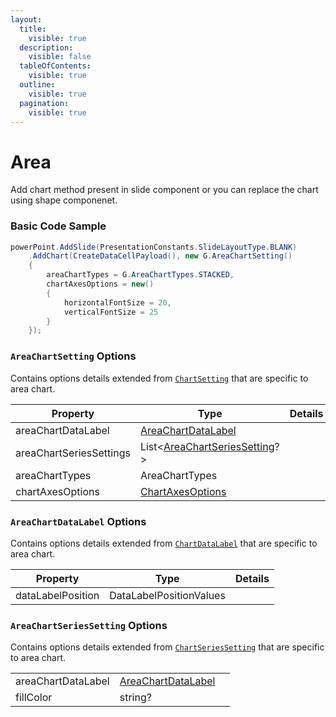 ```yaml
---
layout:
  title:
    visible: true
  description:
    visible: false
  tableOfContents:
    visible: true
  outline:
    visible: true
  pagination:
    visible: true
---
```


# Area

Add chart method present in slide component or you can replace the chart using shape componenet.

### Basic Code Sample

```csharp
powerPoint.AddSlide(PresentationConstants.SlideLayoutType.BLANK)
	.AddChart(CreateDataCellPayload(), new G.AreaChartSetting()
	{
		areaChartTypes = G.AreaChartTypes.STACKED,
		chartAxesOptions = new()
		{
			horizontalFontSize = 20,
			verticalFontSize = 25
		}
	});
```

### `AreaChartSetting` Options

Contains options details extended from [`ChartSetting`](./#chartsetting-options) that are specific to area chart.

<table><thead><tr><th width="238">Property</th><th width="262">Type</th><th>Details</th></tr></thead><tbody><tr><td>areaChartDataLabel</td><td><a href="area.md#areachartdatalabel-options">AreaChartDataLabel</a></td><td></td></tr><tr><td>areaChartSeriesSettings</td><td>List&#x3C;<a href="area.md#areachartseriessetting-options">AreaChartSeriesSetting</a>?></td><td></td></tr><tr><td>areaChartTypes</td><td>AreaChartTypes</td><td></td></tr><tr><td>chartAxesOptions</td><td><a href="./#chartaxesoptions-options">ChartAxesOptions</a></td><td></td></tr></tbody></table>

### `AreaChartDataLabel` Options

Contains options details extended from [`ChartDataLabel`](./#chartdatalabel-options) that are specific to area chart.

| Property          | Type                    | Details |
| ----------------- | ----------------------- | ------- |
| dataLabelPosition | DataLabelPositionValues |         |

### `AreaChartSeriesSetting` Options

Contains options details extended from [`ChartSeriesSetting`](./#chartseriessetting-options) that are specific to area chart.

|                    |                                                          |   |
| ------------------ | -------------------------------------------------------- | - |
| areaChartDataLabel | [AreaChartDataLabel](area.md#areachartdatalabel-options) |   |
| fillColor          | string?                                                  |   |
